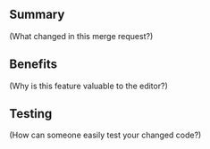 ## Summary

(What changed in this merge request?)

## Benefits

(Why is this feature valuable to the editor?)

## Testing

(How can someone easily test your changed code?)